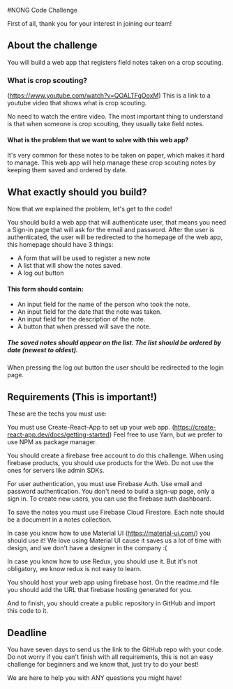 #NONG Code Challenge

First of all, thank you for your interest in joining our team!


## About the challenge

You will build a web app that registers field notes taken on a crop scouting.

### What is crop scouting?
(https://www.youtube.com/watch?v=QOALTFgOoxM)
This is a link to a youtube video that shows what is crop scouting. 

No need to watch the entire video. The most important thing to understand is that when someone is crop scouting, they usually take field notes. 

#### What is the problem that we want to solve with this web app?
It's very common for these notes to be taken on paper, which makes it hard to manage. This web app will help manage these crop scouting notes by keeping them saved and ordered by date. 

## What exactly should you build?
Now that we explained the problem, let's get to the code!

You should build a web app that will authenticate user, that means you need a Sign-in page that will ask for the email and password. After the user is authenticated, the user will be redirected to the homepage of the web app, this homepage should have 3 things:
- A form that will be used to register a new note
- A list that will show the notes saved.
- A log out button

#### This form should contain:
- An input field for the name of the person who took the note.
- An input field for the date that the note was taken.
- An input field for the description of the note.
- A button that when pressed will save the note.
##### The saved notes should appear on the list. The list should be ordered by date (newest to oldest).

When pressing the log out button the user should be redirected to the login page.  


## Requirements (This is important!)
These are the techs you must use: 

You must use Create-React-App to set up your web app.
(https://create-react-app.dev/docs/getting-started)
Feel free to use Yarn, but we prefer to use NPM as package manager.

You should create a firebase free account to do this challenge. 
When using firebase products, you should use products for the Web. Do not use the ones for servers like admin SDKs.

For user authentication, you must use Firebase Auth. Use email and password authentication. You don't need to build a sign-up page, only a sign in. To create new users, you can use the firebase auth dashboard.

To save the notes you must use Firebase Cloud  Firestore.
Each note should be a document in a notes collection.

In case you know how to use Material UI (https://material-ui.com/) you should use it! We love using Material UI cause it saves us a lot of time with design, and we don't have a designer in the company :(

In case you know how to use Redux, you should use it. But it's not obligatory, we know redux is not easy to learn.

You should host your web app using firebase host. 
On the readme.md file you should add the URL that firebase hosting generated for you.

And to finish, you should create a  public repository in GitHub and import this code to it.

## Deadline

You have seven days to send us the link to the GitHub repo with your code. Do not worry if you can't finish with all requirements, this is not an easy challenge for beginners and we know that, just try to do your best!

We are here to help you with ANY questions you might have!
